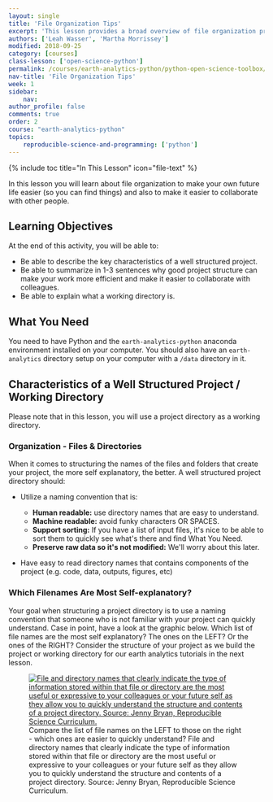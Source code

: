 ```yaml
---
layout: single
title: 'File Organization Tips'
excerpt: 'This lesson provides a broad overview of file organization principles.'
authors: ['Leah Wasser', 'Martha Morrissey']
modified: 2018-09-25
category: [courses]
class-lesson: ['open-science-python']
permalink: /courses/earth-analytics-python/python-open-science-toolbox/best-practices-file-organization/
nav-title: 'File Organization Tips'
week: 1
sidebar:
    nav:
author_profile: false
comments: true
order: 2
course: "earth-analytics-python"
topics:
    reproducible-science-and-programming: ['python']
---
```

{% include toc title="In This Lesson" icon="file-text" %}

In this lesson you will learn about file organization to make your own future life easier (so you can find things) and also to make it easier to collaborate with other people.

<div class='notice--success' markdown="1">

## <i class="fa fa-graduation-cap" aria-hidden="true"></i> Learning Objectives

At the end of this activity, you will be able to:

* Be able to describe the key characteristics of a well structured project. 
* Be able to summarize in 1-3 sentences why good project structure can make your work more efficient and make it easier to collaborate with colleagues. 
* Be able to explain what a working directory is.

## <i class="fa fa-check-square-o fa-2" aria-hidden="true"></i> What You Need

You need to have Python and the `earth-analytics-python` anaconda environment installed on your computer. You should also have an `earth-analytics` directory setup on your computer with a `/data` directory in it.
 
</div>
 
## Characteristics of a Well Structured Project / Working Directory

Please note that in this lesson, you will use a project directory as a working directory.

### Organization - Files & Directories

When it comes to structuring the names of the files and folders that create your project, the more self explanatory, the better. A well structured project directory should:

* Utilize a naming convention that is:

    * **Human readable:** use directory names that are easy to understand.
    * **Machine readable:** avoid funky characters OR SPACES.
    * **Support sorting:** If you have a list of input files, it's nice to be able to sort them to quickly see what's there and find What You Need.
    * **Preserve raw data so it's not modified:** We'll worry about this later.

* Have easy to read directory names that contains components of the project (e.g. code, data, outputs, figures, etc)


### Which Filenames Are Most Self-explanatory?

Your goal when structuring a project directory is to use a naming convention that someone who is not familiar with your project can quickly understand. Case in point, have a look at the graphic below. Which list of file names are the most self explanatory? The ones on the LEFT? Or the ones of the RIGHT? Consider the structure of your project as we build the project or working directory for our earth analytics tutorials in the next lesson.


<figure>
 <a href="{{ site.url }}/images/courses/earth-analytics/python-interface/file-naming.png">
 <img src="{{ site.url }}/images/courses/earth-analytics/python-interface/file-naming.png" alt= "File and directory names that clearly indicate the type of information stored within that file or directory are the most useful or expressive to your colleagues or your future self as they allow you to quickly understand the structure and contents of a project directory. Source: Jenny Bryan, Reproducible Science Curriculum." ></a>
 <figcaption> Compare the list of file names on the LEFT to those on the right - which ones are easier to quickly understand? File and directory names that clearly indicate the type of information stored within that file or directory are the most useful or expressive to your colleagues or your future self as they allow you to quickly understand the structure and contents of a project directory. Source: Jenny Bryan, Reproducible Science Curriculum.
 </figcaption>
</figure>
